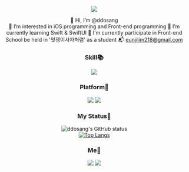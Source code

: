 <div align='center'>
  
<img src="https://capsule-render.vercel.app/api?type=rounded&color=8977AD&section=header&text=ddosang's%20github&fontColor=ffffff">


  
👋 Hi, I’m @ddosang  
👀 I’m interested in iOS programming and Front-end programming
🌱 I’m currently learning Swift & SwiftUI 
🦁 I'm currently participate in Front-end School be held in '멋쟁이사자처럼' as a student
📬 eunjilim218@gmail.com  
  
  ### Skill📚
  <img src="https://img.shields.io/badge/-iOS-%23000000?logo=Apple&logoColor=white"/>
  <ximg src="https://img.shields.io/badge/-Swift-%23ffffff?logo=Swift&logoColor=white/">
  
  
  ### Platform🚉
  <img src="https://img.shields.io/badge/-Xcode-%23147EFB?logo=Xcode&logoColor=white"/>
  <img src="https://img.shields.io/badge/-Git-%23F05032?logo=Git&logoColor=white"/>      
  
  ### My Status💯  

  ![ddosang's GitHub status](https://github-readme-stats.vercel.app/api?username=ddosang&show_icons=true)  
  [![Top Langs](https://github-readme-stats.vercel.app/api/top-langs/?username=ddosang&layout=compact)](https://github.com/anuraghazra/github-readme-stats)  
  
  ### Me🦄  
  <a href="https://velog.io/@ddosang"><img src="https://img.shields.io/badge/velog-1DBF73?style=flat-square&logo=Vimeo&logoColor=white"/></a>
  <a href="https://www.notion.so/Eunji-Lim-2296063ab86b4f1ebcd483fb00c05efc"><img src="https://img.shields.io/badge/-Notion-black?logo=Notion&logoColor=white"/></a>  
</div>

<!---
ddosang/ddosang is a ✨ special ✨ repository because its `README.md` (this file) appears on your GitHub profile.
You can click the Preview link to take a look at your changes.
--->
